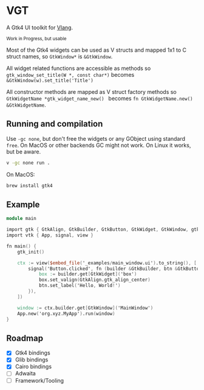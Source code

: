 # VGT

A Gtk4 UI toolkit for [Vlang](https://vlang.io).

<small>Work in Progress, but usable</small>


Most of the Gtk4 widgets can be used as V structs and mapped 1x1 to C struct names, so `GtkWindow*` is `&GtkWindow`.

All widget related functions are accessible as methods so `gtk_window_set_title(W *, const char*)` becomes `&GtkWindow(w).set_title('Title')`

All constructor methods are mapped as V struct factory methods so `GtkWidgetName *gtk_widget_name_new() ` becomes `fn GtkWidgetName.new() &GtkWidgetName`.

## Running and compilation

Use `-gc none`, but don't free the widgets or any GObject using standard `free`.
On MacOS or other backends GC might not work. On Linux it works, but be aware.

```bash
v -gc none run .
```

On MacOS:

```bash
brew install gtk4
```

## Example

```v
module main

import gtk { GtkAlign, GtkBuilder, GtkButton, GtkWidget, GtkWindow, gtk_init }
import vtk { App, signal, view }

fn main() {
	gtk_init()

	ctx := view($embed_file('_examples/main_window.ui').to_string(), [
		signal('Button.clicked', fn (builder &GtkBuilder, btn &GtkButton, data voidptr) {
			box := builder.get[GtkWidget]('box')
			box.set_valign(GtkAlign.gtk_align_center)
			btn.set_label('Hello, World!')
		}),
	])

	window := ctx.builder.get[GtkWindow]('MainWindow')
	App.new('org.xyz.MyApp').run(window)
}
```

## Roadmap

- [x] Gtk4 bindings
- [x] Glib bindings
- [x] Cairo bindings
- [ ] Adwaita
- [ ] Framework/Tooling

